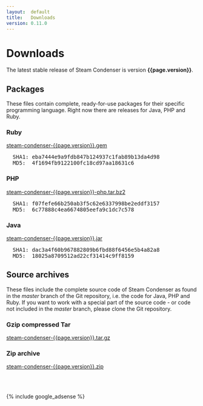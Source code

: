 ```yaml
---
layout:  default
title:   Downloads
version: 0.11.0
---
```

Downloads
=========

The latest stable release of Steam Condenser is version **{{page.version}}**.

## Packages
These files contain complete, ready-for-use packages for their specific
programming language. Right now there are releases for Java, PHP and Ruby.

<div class="download">
  <h3>Ruby</h3>
  <a href="http://cloud.github.com/downloads/koraktor/steam-condenser/steam-condenser-{{page.version}}.gem">steam-condenser-{{page.version}}.gem</a>
  <br />
  <pre>
  SHA1: eba7444e9a9fdb847b124937c1fab89b13da4d98
  MD5:  4f1694fb9122100fc18cd97aa18631c6</pre>
</div>

<div class="download">
  <h3>PHP</h3>
  <a href="http://cloud.github.com/downloads/koraktor/steam-condenser/steam-condenser-{{page.version}}-php.tar.bz2">steam-condenser-{{page.version}}-php.tar.bz2</a>
  <br />
  <pre>
  SHA1: f07fefe66b250ab3f5c62e6337998be2eddf3157
  MD5:  6c77888c4ea6674805eefa9c1dc7c578</pre>
</div>

<div class="download">
  <h3>Java</h3>
  <a href="http://cloud.github.com/downloads/koraktor/steam-condenser/steam-condenser-{{page.version}}.jar">steam-condenser-{{page.version}}.jar</a>
  <br />
  <pre>
  SHA1: dac3a4f60b967882809b6fbd88f6456e5b4a82a8
  MD5:  18025a8709512ad22cf31414c9ff8159</pre>
</div>

## Source archives
These files include the complete source code of Steam Condenser as found in the
*master* branch of the Git repository, i.e. the code for Java, PHP and Ruby. If
you want to work with a special part of the source code - or code not included
in the *master* branch, please clone the Git repository.

<div class="download">
  <h3>Gzip compressed Tar</h3>
  <a href="http://github.com/koraktor/steam-condenser/tarball/{{page.version}}">steam-condenser-{{page.version}}.tar.gz</a>
</div>

<div class="download">
  <h3>Zip archive</h3>
  <a href="http://github.com/koraktor/steam-condenser/zipball/{{page.version}}">steam-condenser-{{page.version}}.zip</a>
</div>

<br /><br />

{% include google_adsense %}

  [1]: http://github.com/koraktor/steam-condenser/downloads
